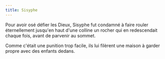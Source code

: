 ```yaml
---
title: Sisyphe
---
```


Pour avoir osé défier les Dieux, Sisyphe fut condamné à faire rouler
éternellement jusqu'en haut d'une colline un rocher qui en redescendait chaque
fois, avant de parvenir au sommet.

Comme c'était une punition trop facile, ils lui filèrent une maison à garder
propre avec des enfants dedans.

